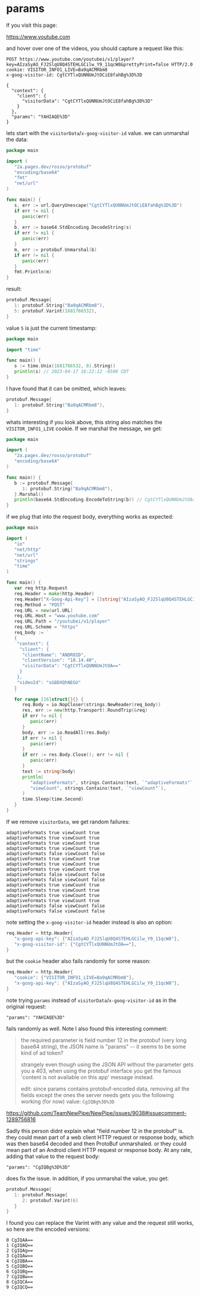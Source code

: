 # params

If you visit this page:

https://www.youtube.com

and hover over one of the videos, you should capture a request like this:

~~~
POST https://www.youtube.com/youtubei/v1/player?key=AIzaSyAO_FJ2SlqU8Q4STEHLGCilw_Y9_11qcW8&prettyPrint=false HTTP/2.0
cookie: VISITOR_INFO1_LIVE=Ba9qACMRbm8
x-goog-visitor-id: CgtCYTlxQUNNUmJtOCiE8fahBg%3D%3D

{
  "context": {
    "client": {
      "visitorData": "CgtCYTlxQUNNUmJtOCiE8fahBg%3D%3D"
    }
  },
  "params": "YAHIAQE%3D"
}
~~~

lets start with the `visitorData`/`x-goog-visitor-id` value. we can unmarshal
the data:

~~~go
package main

import (
   "2a.pages.dev/rosso/protobuf"
   "encoding/base64"
   "fmt"
   "net/url"
)

func main() {
   s, err := url.QueryUnescape("CgtCYTlxQUNNUmJtOCiE8fahBg%3D%3D")
   if err != nil {
      panic(err)
   }
   b, err := base64.StdEncoding.DecodeString(s)
   if err != nil {
      panic(err)
   }
   m, err := protobuf.Unmarshal(b)
   if err != nil {
      panic(err)
   }
   fmt.Println(m)
}
~~~

result:

~~~go
protobuf.Message{
   1: protobuf.String("Ba9qACMRbm8"),
   5: protobuf.Varint(1681766532),
}
~~~

value `5` is just the current timestamp:

~~~go
package main

import "time"

func main() {
   s := time.Unix(1681766532, 0).String()
   println(s) // 2023-04-17 16:22:12 -0500 CDT
}
~~~

I have found that it can be omitted, which leaves:

~~~go
protobuf.Message{
   1: protobuf.String("Ba9qACMRbm8"),
}
~~~

whats interesting if you look above, this string also matches the
`VISITOR_INFO1_LIVE` cookie. If we marshal the message, we get:

~~~go
package main

import (
   "2a.pages.dev/rosso/protobuf"
   "encoding/base64"
)

func main() {
   b := protobuf.Message{
      1: protobuf.String("Ba9qACMRbm8"),
   }.Marshal()
   println(base64.StdEncoding.EncodeToString(b)) // CgtCYTlxQUNNUmJtOA==
}
~~~

if we plug that into the request body, everything works as expected:

~~~go
package main

import (
   "io"
   "net/http"
   "net/url"
   "strings"
   "time"
)

func main() {
   var req http.Request
   req.Header = make(http.Header)
   req.Header["X-Goog-Api-Key"] = []string{"AIzaSyAO_FJ2SlqU8Q4STEHLGCilw_Y9_11qcW8"}
   req.Method = "POST"
   req.URL = new(url.URL)
   req.URL.Host = "www.youtube.com"
   req.URL.Path = "/youtubei/v1/player"
   req.URL.Scheme = "https"
   req_body := `
   {
    "context": {
     "client": {
      "clientName": "ANDROID",
      "clientVersion": "18.14.40",
      "visitorData": "CgtCYTlxQUNNUmJtOA=="
     }
    },
    "videoId": "sG8DXQhNEGU"
   }
   `
   for range [16]struct{}{} {
      req.Body = io.NopCloser(strings.NewReader(req_body))
      res, err := new(http.Transport).RoundTrip(&req)
      if err != nil {
         panic(err)
      }
      body, err := io.ReadAll(res.Body)
      if err != nil {
         panic(err)
      }
      if err := res.Body.Close(); err != nil {
         panic(err)
      }
      text := string(body)
      println(
         "adaptiveFormats", strings.Contains(text, `"adaptiveFormats"`),
         "viewCount", strings.Contains(text, `"viewCount"`),
      )
      time.Sleep(time.Second)
   }
}
~~~

If we remove `visitorData`, we get random failures:

~~~
adaptiveFormats true viewCount true
adaptiveFormats true viewCount true
adaptiveFormats true viewCount true
adaptiveFormats true viewCount true
adaptiveFormats false viewCount false
adaptiveFormats true viewCount true
adaptiveFormats true viewCount true
adaptiveFormats true viewCount true
adaptiveFormats false viewCount false
adaptiveFormats false viewCount false
adaptiveFormats true viewCount true
adaptiveFormats true viewCount true
adaptiveFormats true viewCount true
adaptiveFormats true viewCount true
adaptiveFormats false viewCount false
adaptiveFormats false viewCount false
~~~

note setting the `x-goog-visitor-id` header instead is also an option:

~~~go
req.Header = http.Header{
   "x-goog-api-key": {"AIzaSyAO_FJ2SlqU8Q4STEHLGCilw_Y9_11qcW8"},
   "x-goog-visitor-id": {"CgtCYTlxQUNNUmJtOA=="},
}
~~~

but the `cookie` header also fails randomly for some reason:

~~~go
req.Header = http.Header{
   "cookie": {"VISITOR_INFO1_LIVE=Ba9qACMRbm8"},
   "x-goog-api-key": {"AIzaSyAO_FJ2SlqU8Q4STEHLGCilw_Y9_11qcW8"},
}
~~~

note trying `params` instead of `visitorData`/`x-goog-visitor-id` as in the
original request:

~~~
"params": "YAHIAQE%3D"
~~~

fails randomly as well. Note I also found this interesting comment:

> the required parameter is field number 12 in the protobuf (very long base64
> string), the JSON name is "params" -- it seems to be some kind of ad token?
>
> strangely even though using the JSON API without the parameter gets you a 403,
> when using the protobuf interface you get the famous 'content is not available
> on this app' message instead.
>
> edit: since params contains protobuf-encoded data, removing all the fields
> except the ones the server needs gets you the following working (for now)
> value: `CgIQBg%3D%3D`

https://github.com/TeamNewPipe/NewPipe/issues/9038#issuecomment-1289756816

Sadly this person didnt explain what "field number 12 in the protobuf" is. they
could mean part of a web client HTTP request or response body, which was then
base64 decoded and then ProtoBuf unmarshaled. or they could mean part of an
Android client HTTP request or response body. At any rate, adding that value to
the request body:

~~~
"params": "CgIQBg%3D%3D"
~~~

does fix the issue. in addition, if you unmarshal the value, you get:

~~~go
protobuf.Message{
   1: protobuf.Message{
      2: protobuf.Varint(6)
   }
}
~~~

I found you can replace the Varint with any value and the request still works,
so here are the encoded versions:

~~~
0 CgIQAA==
1 CgIQAQ==
2 CgIQAg==
3 CgIQAw==
4 CgIQBA==
5 CgIQBQ==
6 CgIQBg==
7 CgIQBw==
8 CgIQCA==
9 CgIQCQ==
~~~
